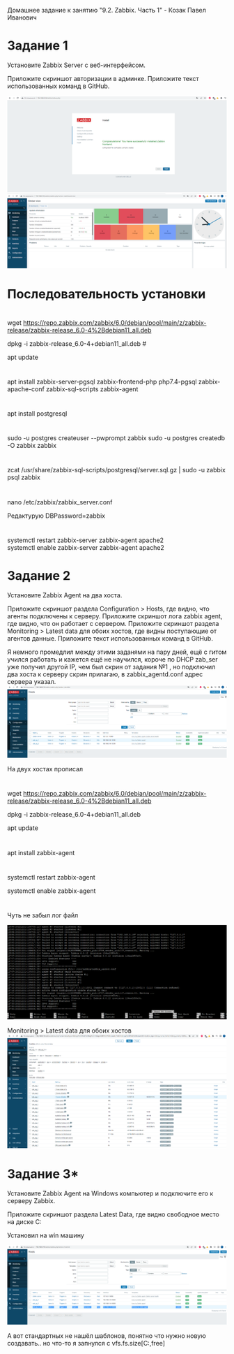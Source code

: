 Домашнее задание к занятию "9.2. Zabbix. Часть 1" - Козак Павел Иванович

# Задание 1
Установите Zabbix Server с веб-интерфейсом.

Приложите скриншот авторизации в админке. Приложите текст использованных команд в GitHub.

![alt text](https://github.com/KozakPI/png/blob/main/zabbix.png)
![alt text](https://github.com/KozakPI/png/blob/main/zabbix_1.png)

# Последовательность установки

#
wget https://repo.zabbix.com/zabbix/6.0/debian/pool/main/z/zabbix-release/zabbix-release_6.0-4%2Bdebian11_all.deb

dpkg -i zabbix-release_6.0-4+debian11_all.deb #

apt update
#
apt install zabbix-server-pgsql zabbix-frontend-php php7.4-pgsql zabbix-apache-conf zabbix-sql-scripts zabbix-agent
#
apt install postgresql
#
 sudo -u postgres createuser --pwprompt zabbix
 sudo -u postgres createdb -O zabbix zabbix
#
zcat /usr/share/zabbix-sql-scripts/postgresql/server.sql.gz | sudo -u zabbix psql zabbix
#
nano /etc/zabbix/zabbix_server.conf

Редактурую DBPassword=zabbix
#
systemctl restart zabbix-server zabbix-agent apache2  
systemctl enable zabbix-server zabbix-agent apache2
#



# Задание 2

Установите Zabbix Agent на два хоста.

Приложите скриншот раздела Configuration > Hosts, где видно, что агенты подключены к серверу. Приложите скриншот лога zabbix agent, где видно, что он работает с сервером. Приложите скриншот раздела Monitoring > Latest data для обоих хостов, где видны поступающие от агентов данные. Приложите текст использованных команд в GitHub.

Я немного промедлил между этими заданями на пару дней, ещё с гитом учился работать и кажется ещё не научился, короче по DHCP zab_ser уже получил другой IP, чем был скрин от задания №1 , но подключил два хоста к серверу скрин прилагаю, в zabbix_agentd.conf адрес сервера указал.
![alt text](https://github.com/KozakPI/png/blob/main/zabbix2_1.png)

На двух хостах прописал 
#
wget https://repo.zabbix.com/zabbix/6.0/debian/pool/main/z/zabbix-release/zabbix-release_6.0-4%2Bdebian11_all.deb

dpkg -i zabbix-release_6.0-4+debian11_all.deb

apt update
#
apt install zabbix-agent
#
systemctl restart zabbix-agent 

systemctl enable zabbix-agent
#
Чуть не забыл лог файл

![alt text](https://github.com/KozakPI/png/blob/main/zabbix2_2.png)

Monitoring > Latest data для обоих хостов
![alt text](https://github.com/KozakPI/png/blob/main/zabbix2_3.png)

# Задание 3*
Установите Zabbix Agent на Windows компьютер и подключите его к серверу Zabbix.

Приложите скриншот раздела Latest Data, где видно свободное место на диске C:

Установил на win машину

![alt text](https://github.com/KozakPI/png/blob/main/zabbix2_4.png)


А вот стандартных не нашёл шаблонов, понятно что нужно новую создавать.. но что-то я запнулся с vfs.fs.size[C:,free]
